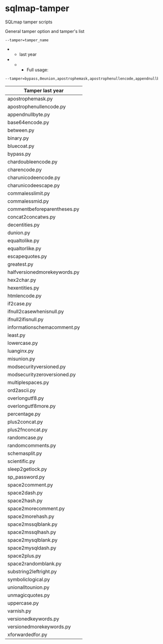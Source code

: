 # sqlmap-tamper
SQLmap tamper scripts 


General tamper option and tamper's list
```
--tamper=tamper_name
```
- - last year
- - - Full usage:

```bash
--tamper=bypass,0eunion,apostrophemask,apostrophenullencode,appendnullbyte,base64encode,between,binary,bluecoat,chardoubleencode,charencode,charunicodeencode,charunicodeescape,commalesslimit,commalessmid,commentbeforeparentheses,concat2concatws,decentities,dunion,equaltolike,equaltorlike,escapequotes,greatest,halfversionedmorekeywords,hex2char,hexentities,htmlencode,if2case,ifnull2casewhenisnull,ifnull2ifisnull,informationschemacomment,least,lowercase,luanginx,misunion,modsecurityversioned,modsecurityzeroversioned,multiplespaces,ord2ascii,overlongutf8,overlongutf8more,percentage,plus2concat,plus2fnconcat,randomcase,randomcomments,schemasplit,scientific,sleep2getlock,sp_password,space2comment,space2dash,space2hash,space2morecomment,space2morehash,space2mssqlblank,space2mssqlhash,space2mysqlblank,space2mysqldash,space2plus,space2randomblank,substring2leftright,symboliclogical,unionalltounion,unmagicquotes,uppercase,varnish,versionedkeywords,versionedmorekeywords,xforwardedfor
```

| Tamper last year | 
| --- |
|apostrophemask.py |
|apostrophenullencode.py |
|appendnullbyte.py |
|base64encode.py |
|between.py |
|binary.py |
|bluecoat.py |
|bypass.py |
|chardoubleencode.py |
|charencode.py |
|charunicodeencode.py |
|charunicodeescape.py |
|commalesslimit.py |
|commalessmid.py |
|commentbeforeparentheses.py |
|concat2concatws.py |
|decentities.py |
|dunion.py |
|equaltolike.py |
|equaltorlike.py |
|escapequotes.py |
|greatest.py |
|halfversionedmorekeywords.py |
|hex2char.py |
|hexentities.py |
|htmlencode.py |
|if2case.py |
|ifnull2casewhenisnull.py |
|ifnull2ifisnull.py |
|informationschemacomment.py |
|least.py |
|lowercase.py |
|luanginx.py |
|misunion.py |
|modsecurityversioned.py |
|modsecurityzeroversioned.py |
|multiplespaces.py |
|ord2ascii.py |
|overlongutf8.py |
|overlongutf8more.py |
|percentage.py |
|plus2concat.py |
|plus2fnconcat.py |
|randomcase.py |
|randomcomments.py |
|schemasplit.py |
|scientific.py |
|sleep2getlock.py |
|sp_password.py |
|space2comment.py |
|space2dash.py |
|space2hash.py |
|space2morecomment.py |
|space2morehash.py |
|space2mssqlblank.py |
|space2mssqlhash.py |
|space2mysqlblank.py |
|space2mysqldash.py |
|space2plus.py |
|space2randomblank.py |
|substring2leftright.py |
|symboliclogical.py |
|unionalltounion.py |
|unmagicquotes.py |
|uppercase.py |
|varnish.py |
|versionedkeywords.py |
|versionedmorekeywords.py |
|xforwardedfor.py |
